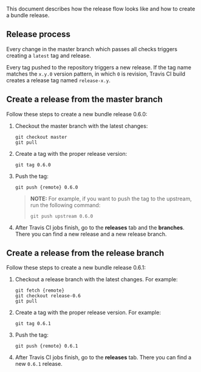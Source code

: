This document describes how the release flow looks like and how to create a bundle release.

## Release process

Every change in the master branch which passes all checks triggers creating a `latest` tag and release.

Every tag pushed to the repository triggers a new release. If the tag name matches the `x.y.0` version pattern, in which `0` is revision, Travis CI build creates a release tag named `release-x.y`.

## Create a release from the master branch

Follow these steps to create a new bundle release 0.6.0:

1. Checkout the master branch with the latest changes:

    ```
    git checkout master
    git pull
    ```

2. Create a tag with the proper release version:

    ```
    git tag 0.6.0
    ```   

3. Push the tag:

    ```
    git push {remote} 0.6.0 
    ```
    
    >**NOTE:** For example, if you want to push the tag to the upstream, run the following command:
    >```
    >git push upstream 0.6.0 
    >```
    

4. After Travis CI jobs finish, go to the **releases** tab and the **branches**. There you can find a new release and a new release branch.
 
## Create a release from the release branch

Follow these steps to create a new bundle release 0.6.1:

1. Checkout a release branch with the latest changes. For example:

    ```
    git fetch {remote}
    git checkout release-0.6
    git pull
    ```

2. Create a tag with the proper release version. For example:

    ```
    git tag 0.6.1
    ```   

3. Push the tag:

    ```
    git push {remote} 0.6.1 
    ```

4. After Travis CI jobs finish, go to the **releases** tab. There you can find a new `0.6.1` release.
